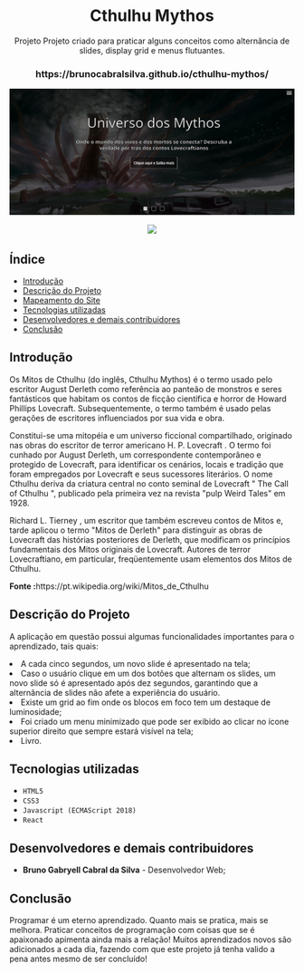 <h1 align="center">Cthulhu Mythos</h1>

<p align="center">Projeto Projeto criado para praticar alguns conceitos como alternância de slides, display grid e menus flutuantes.</p>

<h3 align="center">https://brunocabralsilva.github.io/cthulhu-mythos/</h3>

![Tela Inicial da Aplicação](src/imagens/cthulhu.png)


<p align="center">
<img src="http://img.shields.io/static/v1?label=STATUS&message=EM%20DESENVOLVIMENTO&color=GREEN&style=for-the-badge"/>
</p>

<h2> Índice</h2>

* [Introdução](#intro)
* [Descrição do Projeto](#descrição-do-projeto)
* [Mapeamento do Site](#mapeamento)
* [Tecnologias utilizadas](#tecnologias-utilizadas)
* [Desenvolvedores e demais contribuidores](#pessoas-envolvidas)
* [Conclusão](#conclusão)

<h2 id="intro">Introdução</h2>

<p>
    Os Mitos de Cthulhu (do inglês, Cthulhu Mythos) é o termo usado pelo escritor August Derleth como referência ao panteão de monstros e seres fantásticos que habitam os contos de ficção científica e horror de Howard Phillips Lovecraft. Subsequentemente, o termo também é usado pelas gerações de escritores influenciados por sua vida e obra.
<p>
<p> Constitui-se uma mitopéia e um universo ficcional compartilhado, originado nas obras do escritor de terror americano H. P. Lovecraft . O termo foi cunhado por August Derleth, um correspondente contemporâneo e protegido de Lovecraft, para identificar os cenários, locais e tradição que foram empregados por Lovecraft e seus sucessores literários. O nome Cthulhu deriva da criatura central no conto seminal de Lovecraft " The Call of Cthulhu ", publicado pela primeira vez na revista "pulp Weird Tales" em 1928.
</p>
<p>
Richard L. Tierney , um escritor que também escreveu contos de Mitos e, tarde aplicou o termo "Mitos de Derleth" para distinguir as obras de Lovecraft das histórias posteriores de Derleth, que modificam os princípios fundamentais dos Mitos originais de Lovecraft. Autores de terror Lovecraftiano, em particular, freqüentemente usam elementos dos Mitos de Cthulhu.
</p>
<p><strong>Fonte :</strong>https://pt.wikipedia.org/wiki/Mitos_de_Cthulhu </p>

<h2 id="descrição-do-projeto">Descrição do Projeto</h2>

<p>A aplicação em questão possui algumas funcionalidades importantes para o aprendizado, tais quais:
<li>A cada cinco segundos, um novo slide é apresentado na tela;</li>
<li>Caso o usuário clique em um dos botões que alternam os slides, um novo slide só é apresentado após dez segundos, garantindo que a alternância de slides não afete a experiência do usuário.</li>
<li>Existe um grid ao fim onde os blocos em foco tem um destaque de luminosidade;</li>
<li>Foi criado um menu minimizado que pode ser exibido ao clicar no ícone superior direito que sempre estará visível na tela;</li>
<li>Livro.</li>
</p>


<h2 id="tecnologias-utilizadas">Tecnologias utilizadas</h2>

* `HTML5`
* `CSS3`
* `Javascript (ECMAScript 2018)`
* `React`

<h2 id="pessoas-envolvidas">Desenvolvedores e demais contribuidores</h2>

* <strong>Bruno Gabryell Cabral da Silva</strong> - Desenvolvedor Web;

<h2 id="conclusão">Conclusão</h2>

<p>Programar é um eterno aprendizado. Quanto mais se pratica, mais se melhora. Praticar conceitos de programação com coisas que se é apaixonado apimenta ainda mais a relação! Muitos aprendizados novos são adicionados a cada dia, fazendo com que este projeto já tenha valido a pena antes mesmo de ser concluído!</p>
